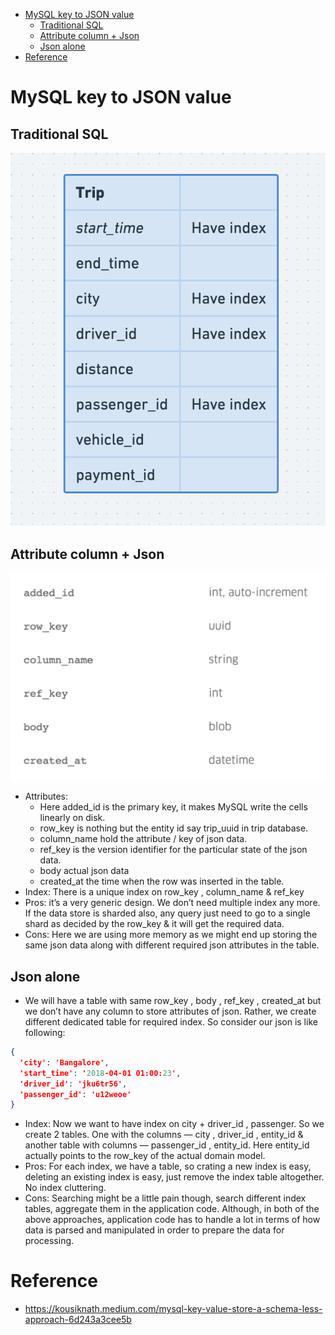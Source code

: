 - [MySQL key to JSON value](#mysql-key-to-json-value)
  - [Traditional SQL](#traditional-sql)
  - [Attribute column + Json](#attribute-column--json)
  - [Json alone](#json-alone)
- [Reference](#reference)

# MySQL key to JSON value

## Traditional SQL

![](../.gitbook/assets/mysql_keyvalue_ifSQL.png)

## Attribute column + Json

[](../.gitbook/assets/mysql_keyvalue_naive_0.png)

![](../.gitbook/assets/mysql_keyvalue_naive.png)

* Attributes:
  * Here added_id is the primary key, it makes MySQL write the cells linearly on disk.
  * row_key is nothing but the entity id say trip_uuid in trip database.
  * column_name hold the attribute / key of json data.
  * ref_key is the version identifier for the particular state of the json data.
  * body actual json data
  * created_at the time when the row was inserted in the table.
* Index: There is a unique index on row_key , column_name & ref_key
* Pros: it’s a very generic design. We don’t need multiple index any more. If the data store is sharded also, any query just need to go to a single shard as decided by the row_key & it will get the required data.
* Cons: Here we are using more memory as we might end up storing the same json data along with different required json attributes in the table.

## Json alone
* We will have a table with same row_key , body , ref_key , created_at but we don’t have any column to store attributes of json. Rather, we create different dedicated table for required index. So consider our json is like following:

```json
{
  'city': 'Bangalore', 
  'start_time': '2018-04-01 01:00:23', 
  'driver_id': 'jku6tr56', 
  'passenger_id': 'u12weoe'
}
```

* Index: Now we want to have index on city + driver_id , passenger. So we create 2 tables. One with the columns — city , driver_id , entity_id & another table with columns — passenger_id , entity_id. Here entity_id actually points to the row_key of the actual domain model.
* Pros: For each index, we have a table, so crating a new index is easy, deleting an existing index is easy, just remove the index table altogether. No index cluttering.
* Cons: Searching might be a little pain though, search different index tables, aggregate them in the application code. Although, in both of the above approaches, application code has to handle a lot in terms of how data is parsed and manipulated in order to prepare the data for processing.


# Reference
* https://kousiknath.medium.com/mysql-key-value-store-a-schema-less-approach-6d243a3cee5b
